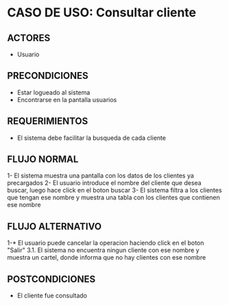 # CASO DE USO: Consultar cliente

## ACTORES
- Usuario

## PRECONDICIONES
- Estar logueado al sistema
- Encontrarse en la pantalla usuarios

## REQUERIMIENTOS
- El sistema debe facilitar la busqueda de cada cliente

## FLUJO NORMAL
1- El sistema muestra una pantalla con los datos de los clientes ya precargados
2- El usuario introduce el nombre del cliente que desea buscar, luego hace click en el boton buscar
3- El sistema filtra a los clientes que tengan ese nombre y muestra una tabla con los clientes que contienen ese nombre

## FLUJO ALTERNATIVO
1-* El usuario puede cancelar la operacion haciendo click en el boton "Salir"
3.1. El sistema no encuentra ningun cliente con ese nombre y muestra un cartel, donde informa que no hay clientes con ese nombre

## POSTCONDICIONES
- El cliente fue consultado

